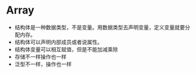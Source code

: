 # Array

* 结构体是一种数据类型，不是变量。用数据类型去声明变量，定义变量就要分配内存。
* 结构体可以声明内部成员或者说属性。
* 结构体变量可以相互赋值，但是不能加减乘除
* 存储不一样操作也一样
* 泛型不一样，操作也一样